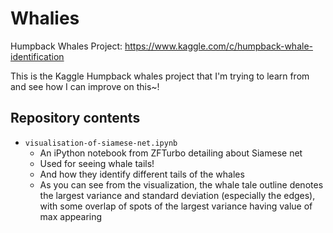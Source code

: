 # Whalies
Humpback Whales Project: https://www.kaggle.com/c/humpback-whale-identification

This is the Kaggle Humpback whales project that I'm trying to learn from and see how I can improve on this~!

## Repository contents

+ `visualisation-of-siamese-net.ipynb`
    + An iPython notebook from ZFTurbo detailing about Siamese net 
    + Used for seeing whale tails!
    + And how they identify different tails of the whales
    + As you can see from the visualization, the whale tale outline denotes the largest variance and standard deviation (especially the edges), with some overlap of spots of the largest variance having value of max appearing
